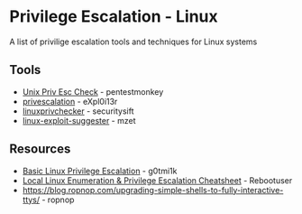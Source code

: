 # Privilege Escalation - Linux

A list of privilige escalation tools and techniques for Linux systems

## Tools

* [Unix Priv Esc Check](http://pentestmonkey.net/tools/audit/unix-privesc-check) - pentestmonkey
* [privescalation](https://github.com/expl0i13r/privescalation/blob/master/privescalation.sh) - eXpl0i13r
* [linuxprivchecker](http://www.securitysift.com/download/linuxprivchecker.py) - securitysift
* [linux-exploit-suggester](https://github.com/mzet-/linux-exploit-suggester) - mzet

## Resources

* [Basic Linux Privilege Escalation](https://blog.g0tmi1k.com/2011/08/basic-linux-privilege-escalation/) - g0tmi1k
* [Local Linux Enumeration & Privilege Escalation Cheatsheet](https://www.rebootuser.com/?p=1623) - Rebootuser
* https://blog.ropnop.com/upgrading-simple-shells-to-fully-interactive-ttys/ - ropnop
